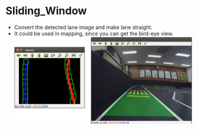 # Sliding_Window


* Convert the detected lane image and make lane straight.
* It could be used in mapping, since you can get the bird-eye view.
![ex_screenshot2](./img/1.png)